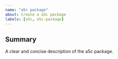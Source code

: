```yaml
---
name: "a5c package"
about: Create a a5c package
labels: [a5c, a5c-package]
---
```


## Summary

A clear and concise description of the a5c package.
